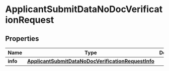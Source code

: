 

# ApplicantSubmitDataNoDocVerificationRequest


## Properties

| Name | Type | Description | Notes |
|------------ | ------------- | ------------- | -------------|
|**info** | [**ApplicantSubmitDataNoDocVerificationRequestInfo**](ApplicantSubmitDataNoDocVerificationRequestInfo.md) |  |  |



